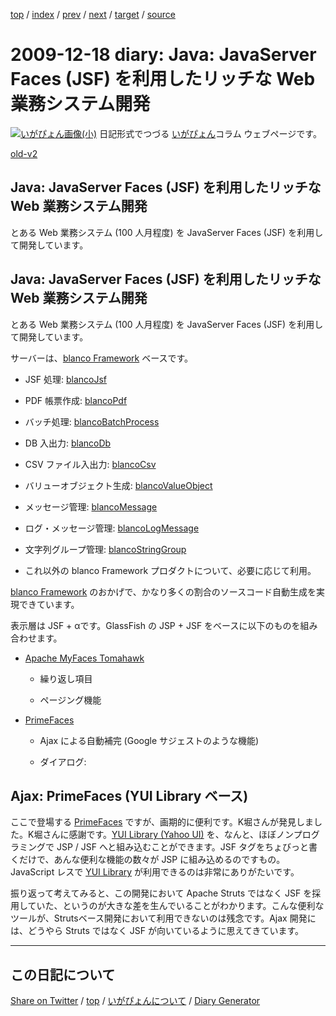 [top](../index.html) 
 / [index](index.html) 
 / [prev](ig091217.html) 
 / [next](ig091221.html) 
 / [target](https://igapyon.github.io/diary/2009/ig091218.html) 
 / [source](https://github.com/igapyon/diary/blob/gh-pages/2009/ig091218.src.md) 

2009-12-18 diary: Java: JavaServer Faces (JSF) を利用したリッチな Web 業務システム開発
=====================================================================================================
[![いがぴょん画像(小)](https://igapyon.github.io/diary/images/iga200306s.jpg "いがぴょん")](https://igapyon.github.io/diary/memo/memoigapyon.html) 日記形式でつづる [いがぴょん](https://igapyon.github.io/diary/memo/memoigapyon.html)コラム ウェブページです。

[old-v2](ig091218-orig.html)

## Java: JavaServer Faces (JSF) を利用したリッチな Web 業務システム開発

とある Web 業務システム (100 人月程度) を JavaServer Faces (JSF) を利用して開発しています。


## Java: JavaServer Faces (JSF) を利用したリッチな Web 業務システム開発

とある Web 業務システム (100 人月程度) を JavaServer Faces (JSF) を利用して開発しています。

サーバーは、[blanco Framework](http://www.igapyon.jp/blanco/blanco.ja.html) ベースです。

* JSF 処理: [blancoJsf](http://www.igapyon.jp/blanco/blancojsf.html)
  
* PDF 帳票作成: [blancoPdf](http://www.igapyon.jp/blanco/blancopdf.html)
  
* バッチ処理: [blancoBatchProcess](http://www.igapyon.jp/blanco/blancobatchprocess.html)
  
* DB 入出力: [blancoDb](http://www.igapyon.jp/blanco/blancodb.html)
  
* CSV ファイル入出力: [blancoCsv](http://www.igapyon.jp/blanco/blancocsv.html)
  
* バリューオブジェクト生成: [blancoValueObject](http://www.igapyon.jp/blanco/blancovalueobject.html)
  
* メッセージ管理: [blancoMessage](http://www.igapyon.jp/blanco/blancomessage.html)
  
* ログ・メッセージ管理: [blancoLogMessage](http://www.igapyon.jp/blanco/blancologmessage.html)
  
* 文字列グループ管理: [blancoStringGroup](http://www.igapyon.jp/blanco/blancostringgroup.html)
  
* これ以外の blanco Framework プロダクトについて、必要に応じて利用。

[blanco Framework](http://www.igapyon.jp/blanco/blanco.ja.html) のおかげで、かなり多くの割合のソースコード自動生成を実現できています。

表示層は JSF + αです。GlassFish の JSP + JSF をベースに以下のものを組み合わせます。

* [Apache MyFaces Tomahawk](http://myfaces.apache.org/tomahawk/)
  
  * 繰り返し項目
    
  * ページング機能
  

  
* [PrimeFaces](http://www.primefaces.org/)
  
  * Ajax による自動補完 (Google サジェストのような機能)
    
  * ダイアログ: 
  

## Ajax: PrimeFaces (YUI Library ベース)

ここで登場する [PrimeFaces](http://www.primefaces.org/) ですが、画期的に便利です。K堀さんが発見しました。K堀さんに感謝です。[YUI Library (Yahoo UI)](http://developer.yahoo.com/yui/) を、なんと、ほぼノンプログラミングで JSP / JSF へと組み込むことができます。JSF タグをちょびっと書くだけで、あんな便利な機能の数々が
JSP に組み込めるのですもの。JavaScript レスで [YUI Library](http://developer.yahoo.com/yui/) が利用できるのは非常にありがたいです。

振り返って考えてみると、この開発において Apache Struts ではなく JSF を採用していた、というのが大きな差を生んでいることがわかります。こんな便利なツールが、Strutsベース開発において利用できないのは残念です。Ajax 開発には、どうやら Struts ではなく JSF が向いているように思えてきています。


----------------------------------------------------------------------------------------------------

## この日記について

[Share on Twitter](https://twitter.com/intent/tweet?hashtags=igapyon%2Cdiary%2C%E3%81%84%E3%81%8C%E3%81%B4%E3%82%87%E3%82%93&text=Java%3A+JavaServer+Faces+%28JSF%29+%E3%82%92%E5%88%A9%E7%94%A8%E3%81%97%E3%81%9F%E3%83%AA%E3%83%83%E3%83%81%E3%81%AA+Web+%E6%A5%AD%E5%8B%99%E3%82%B7%E3%82%B9%E3%83%86%E3%83%A0%E9%96%8B%E7%99%BA&url=https%3A%2F%2Figapyon.github.io%2Fdiary%2F2009%2Fig091218.html) / [top](../index.html) / [いがぴょんについて](https://igapyon.github.io/diary/memo/memoigapyon.html) / [Diary Generator](https://github.com/igapyon/igapyonv3)
